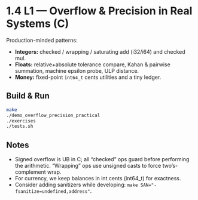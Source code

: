 # 1.4 L1 — Overflow & Precision in Real Systems (C)

Production-minded patterns:
- **Integers:** checked / wrapping / saturating add (i32/i64) and checked mul.
- **Floats:** relative+absolute tolerance compare, Kahan & pairwise summation,
  machine epsilon probe, ULP distance.
- **Money:** fixed-point `int64_t` cents utilities and a tiny ledger.

## Build & Run
```bash
make
./demo_overflow_precision_practical
./exercises
./tests.sh
```

## Notes
- Signed overflow is UB in C; all “checked” ops guard before performing the arithmetic. “Wrapping” ops use unsigned casts to force two’s-complement wrap.
- For currency, we keep balances in int cents (int64_t) for exactness.
- Consider adding sanitizers while developing: `make SAN="-fsanitize=undefined,address"`.